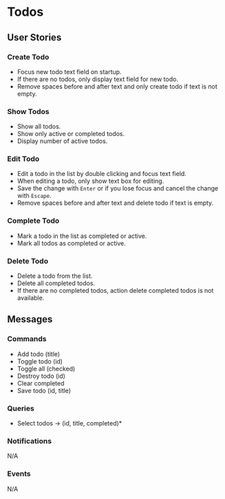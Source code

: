 # Todos

## User Stories

### Create Todo

- Focus new todo text field on startup.
- If there are no todos, only display text field for new todo.
- Remove spaces before and after text and only create todo if text is not empty.

### Show Todos

- Show all todos.
- Show only active or completed todos.
- Display number of active todos.

### Edit Todo

- Edit a todo in the list by double clicking and focus text field.
- When editing a todo, only show text box for editing.
- Save the change with `Enter` or if you lose focus and cancel the change with
  `Escape`.
- Remove spaces before and after text and delete todo if text is empty.

### Complete Todo

- Mark a todo in the list as completed or active.
- Mark all todos as completed or active.

### Delete Todo

- Delete a todo from the list.
- Delete all completed todos.
- If there are no completed todos, action delete completed todos is not
  available.

## Messages

### Commands

- Add todo (title)
- Toggle todo (id)
- Toggle all (checked)
- Destroy todo (id)
- Clear completed
- Save todo (id, title)

### Queries

- Select todos -> (id, title, completed)\*

### Notifications

N/A

### Events

N/A
